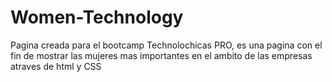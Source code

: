 # Women-Technology
Pagina creada para el bootcamp Technolochicas PRO, es una pagina con el fin de mostrar las mujeres mas importantes en el ambito de las empresas atraves de html y CSS

